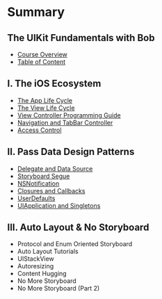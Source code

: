 # Summary

## The UIKit Fundamentals with Bob
 * [Course Overview](/course/introduction//course-overview.md)
 * [Table of Content](/course/introduction/table-of-content.md)

## I. The iOS Ecosystem
 * [The App Life Cycle](/course/ios-ecosystem/app-life-cycle.md)
 * [The View Life Cycle](/course/ios-ecosystem/view-life-cycle.md)
 * [View Controller Programming Guide](/course/ios-ecosystem/view-controller-guide.md)
 * [Navigation and TabBar Controller](/course/ios-ecosystem/navigation-tab-bar-controller.md)
 * [Access Control](/course/ios-ecosystem/access-control.md)

## II. Pass Data Design Patterns
* [Delegate and Data Source](/course/pass-data-design-patterns/delegate-datasource.md)
* [Storyboard Segue](/course/pass-data-design-patterns/storyboard-segue.md)
* [NSNotification](/course/pass-data-design-patterns/notification.md)
* [Closures and Callbacks](/course/pass-data-design-patterns/closures-callbacks.md)
* [UserDefaults](/course/pass-data-design-patterns/userdefaults.md)
* [UIApplication and Singletons](/course/pass-data-design-patterns/uiapplication-singletons.md)


## III.  Auto Layout & No Storyboard
* Protocol and Enum Oriented Storyboard
* Auto Layout Tutorials
* UIStackView
* Autoresizing
* Content Hugging
* No More Storyboard
* No More Storyboard (Part 2)
